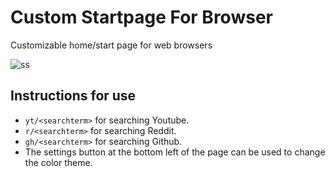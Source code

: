 # Custom Startpage For Browser
Customizable home/start page for web browsers

![ss](https://user-images.githubusercontent.com/75056416/224541339-06f1563f-5d67-4133-bc0c-8a2fa7e63815.png)

## Instructions for use
* `yt/<searchterm>` for searching Youtube.
* `r/<searchterm>` for searching Reddit.
* `gh/<searchterm>` for searching Github.
* The settings button at the bottom left of the page can be used to change the color theme.
